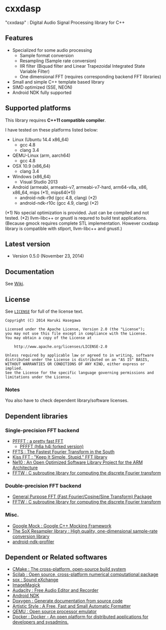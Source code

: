 cxxdasp
===============

"cxxdasp" : Digital Audio Signal Processing library for C++


Features
---

- Specialized for some audio processing
    - Sample format conversion
    - Resampling (Sample rate conversion)
    - IIR filter (Biquad filter and Linear Trapezoidal Integrated State Variable Filter)
    - One dimensional FFT (requires corresponding backend FFT libraries)
- Small and simple C++ template based library
- SIMD optimized (SSE, NEON)
- Android NDK fully supported


Supported platforms
---

This library requires **C++11 compatible compiler**.

I have tested on these platforms listed below:

- Linux (Ubuntu 14.4 x86_64)
    - gcc 4.8
    - clang 3.4
- QEMU-Linux (arm, aarch64)
    - gcc 4.8
- OSX 10.9 (x86_64)
    - clang 3.4
- Windows (x86_64)
    - Visual Studio 2013
- Android (armeabi, armeabi-v7, armeabi-v7-hard, arm64-v8a, x86, x86_64, mips (*1), mips64(*1))
    - android-ndk-r9d (gcc 4.8, clang) (*2)
    - android-ndk-r10c (gcc 4.9, clang) (*2)

(*1) No special optimization is provided. Just can be compiled and not tested.
(*2) llvm-libc++ or gnustl is requred to build test applications.
   (Because gmock requires complete STL implementation. However cxxdasp library is compatible with stlport, llvm-libc++ and gnustl.)


Latest version
---

- Version 0.5.0  (November 23, 2014)



Documentation
---
See [Wiki](../../wiki).


License
---

See [`LICENSE`](LICENSE) for full of the license text.

    Copyright (C) 2014 Haruki Hasegawa

    Licensed under the Apache License, Version 2.0 (the "License");
    you may not use this file except in compliance with the License.
    You may obtain a copy of the License at

        http://www.apache.org/licenses/LICENSE-2.0

    Unless required by applicable law or agreed to in writing, software
    distributed under the License is distributed on an "AS IS" BASIS,
    WITHOUT WARRANTIES OR CONDITIONS OF ANY KIND, either express or implied.
    See the License for the specific language governing permissions and
    limitations under the License.


### Notes

You also have to check dependent library/software licenses.


Dependent libraries
---

### Single-precision FFT backend

- [PFFFT : a pretty fast FFT](https://bitbucket.org/jpommier/pffft)
    - [PFFFT (h6a h4i forked version)](https://bitbucket.org/h6a_h4i/pffft)
- [FFTS : The Fastest Fourier Transform in the South](https://github.com/anthonix/ffts)
- [Kiss FFT : "Keep It Simple, Stupid." FFT library](http://sourceforge.net/projects/kissfft/)
- [Ne10 : An Open Optimized Software Library Project for the ARM Architecture](http://projectne10.github.io/Ne10/)
- [FFTW : C subroutine library for computing the discrete Fourier transform](http://www.fftw.org/)

### Double-precision FFT backend

- [General Purpose FFT (Fast Fourier/Cosine/Sine Transform) Package](http://www.kurims.kyoto-u.ac.jp/~ooura/fft.html)
- [FFTW : C subroutine library for computing the discrete Fourier transform](http://www.fftw.org/)

### Misc.

- [Google Mock : Google C++ Mocking Framework](https://code.google.com/p/googlemock/)
- [The SoX Resampler library : High quality, one-dimensional sample-rate conversion library](http://sourceforge.net/projects/soxr/)
- [android-ndk-profiler](https://code.google.com/p/android-ndk-profiler/)


## Dependent or Related softwares

- [CMake : The cross-platform, open-source build system](http://www.cmake.org/)
- [Scilab : Open source, cross-platform numerical computational package](http://www.scilab.org/)
- [sox : Sound eXchange](http://sox.sourceforge.net/)
- [ImageMagick](http://www.imagemagick.org/)
- [Audacity : Free Audio Editor and Recorder](http://audacity.sourceforge.net/)
- [Android NDK](https://developer.android.com/tools/sdk/ndk/index.html)
- [Doxygen : Generate documentation from source code](http://www.stack.nl/~dimitri/doxygen/)
- [Artistic Style : A Free, Fast and Small Automatic Formatter](http://astyle.sourceforge.net/astyle.html)
- [QEMU : Open source processor emulator](http://wiki.qemu.org/Main_Page)
- [Docker : Docker - An open platform for distributed applications for developers and sysadmins.](https://www.docker.com/)
